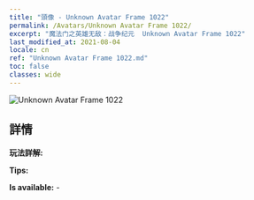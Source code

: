 ```yaml
---
title: "頭像 - Unknown Avatar Frame 1022"
permalink: /Avatars/Unknown Avatar Frame 1022/
excerpt: "魔法门之英雄无敌：战争纪元  Unknown Avatar Frame 1022"
last_modified_at: 2021-08-04
locale: cn
ref: "Unknown Avatar Frame 1022.md"
toc: false
classes: wide
---
```

 ![Unknown Avatar Frame 1022](/images/a/avatarFrame_22.png)

## 詳情

 **玩法詳解:**  

 **Tips:**  

 **Is available:**  - 

